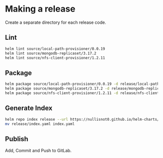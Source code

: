 # Making a release
Create a separate directory for each release code.

## Lint
```bash
helm lint source/local-path-provisioner/0.0.19
helm lint source/mongodb-replicaset/3.17.2
helm lint source/nfs-client-provisioner/1.2.11
```

## Package
```bash
helm package source/local-path-provisioner/0.0.19 -d release/local-path-provisioner
helm package source/mongodb-replicaset/3.17.2 -d release/mongodb-replicaset
helm package source/nfs-client-provisioner/1.2.11 -d release/nfs-client-provisioner
```

## Generate Index
```bash
helm repo index release --url https://nullisnot0.github.io/helm-charts/release && \
mv release/index.yaml index.yaml

```

## Publish
Add, Commit and Push to GitLab.
